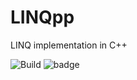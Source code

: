 # LINQpp
LINQ implementation in C++

![Build](https://github.com/qjcina/LINQpp/workflows/Build/badge.svg) ![badge](https://img.shields.io/endpoint?url=https://gist.githubusercontent.com/qjcina/beb364d3e95c4db5ef641cd01ff61634/raw/test.json)
